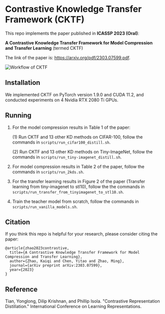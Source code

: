 # Contrastive Knowledge Transfer Framework (CKTF)

This repo implements the paper published in **ICASSP 2023 (Oral)**:

**A Contrastive Knowledge Transfer Framework for Model Compression and Transfer Learning** (termed CKTF)

The link of the paper is: https://arxiv.org/pdf/2303.07599.pdf.

![Workflow of CKTF](https://myoctocat.com/assets/images/base-octocat.svg)

## Installation
We implemented CKTF on PyTorch version 1.9.0 and CUDA 11.2, and conducted experiments on 4 Nvidia RTX 2080 Ti GPUs.

## Running

1. For the model compression results in Table 1 of the paper:

    (1) Run CKTF and 13 other KD methods on CIFAR-100, follow the commands in `scripts/run_cifar100_distill.sh`. 

    (2) Run CKTF and 13 other KD methods on Tiny-ImageNet, follow the commands in `scripts/run_tiny-imagenet_distill.sh`. 

2. For model compression results in Table 2 of the paper, follow the commands in `scripts/run_2kds.sh`. 

3. For the transfer learning results in Figure 2 of the paper (Transfer learning from tiny-imagenet to stl10), follow the the commands in `scripts/run_transfer_from_tinyimagenet_to_stl10.sh`. 

4. Train the teacher model from scratch, follow the commands in `scripts/run_vanilla_models.sh`. 


## Citation

If you think this repo is helpful for your research, please consider citing the paper:
```
@article{zhao2023contrastive,
  title={A Contrastive Knowledge Transfer Framework for Model Compression and Transfer Learning},
  author={Zhao, Kaiqi and Chen, Yitao and Zhao, Ming},
  journal={arXiv preprint arXiv:2303.07599},
  year={2023}
}
```

## Reference

Tian, Yonglong, Dilip Krishnan, and Phillip Isola. "Contrastive Representation Distillation." International Conference on Learning Representations.

